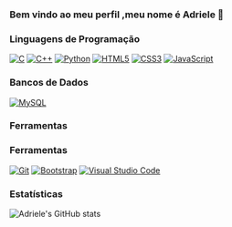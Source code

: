 ### Bem vindo ao meu perfil ,meu nome é Adriele 👋
### Linguagens de Programação
[![C](https://img.shields.io/badge/C-00599C?style=flat-square&logo=c&logoColor=white)](https://github.com/adriele07)
[![C++](https://img.shields.io/badge/C++-00599C?style=flat-square&logo=c%2B%2B&logoColor=white)](https://github.com/adriele07)
[![Python](https://img.shields.io/badge/Python-3776AB?style=flat-square&logo=python&logoColor=white)](https://github.com/adriele07)
[![HTML5](https://img.shields.io/badge/HTML5-E34F26?style=flat-square&logo=html5&logoColor=white)](https://github.com/adriele07)
[![CSS3](https://img.shields.io/badge/CSS3-1572B6?style=flat-square&logo=css3&logoColor=white)](https://github.com/adriele07)
[![JavaScript](https://img.shields.io/badge/JavaScript-F7DF1E?style=flat-square&logo=javascript&logoColor=black)](https://github.com/)


### Bancos de Dados

[![MySQL](https://img.shields.io/badge/MySQL-4479A1?style=flat-square&logo=mysql&logoColor=white)](https://github.com/adriele07)

### Ferramentas

### Ferramentas
[![Git](https://img.shields.io/badge/Git-F05032?style=flat-square&logo=git&logoColor=white)](https://github.com/)
[![Bootstrap](https://img.shields.io/badge/Bootstrap-563D7C?style=flat-square&logo=bootstrap&logoColor=white)](https://github.com/)
[![Visual Studio Code](https://img.shields.io/badge/Visual_Studio_Code-007ACC?style=flat-square&logo=visual-studio-code&logoColor=white)](https://github.com/)

### Estatísticas

![Adriele's GitHub stats](https://github-readme-stats.vercel.app/api?username=adriele07&show_icons=true&theme=radical&count_private=true&include_all_commits=true)

